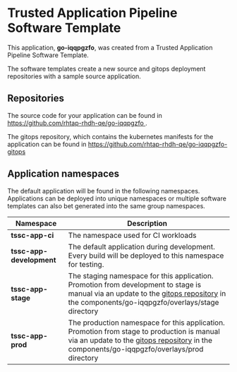 # Trusted Application Pipeline Software Template

This application, **go-iqqpgzfo**, was created from a Trusted Application Pipeline Software Template.

The software templates create a new source and gitops deployment repositories with a sample source application. 

## Repositories

The source code for your application can be found in [https://github.com/rhtap-rhdh-qe/go-iqqpgzfo ](https://github.com/rhtap-rhdh-qe/go-iqqpgzfo ).
 
The gitops repository, which contains the kubernetes manifests for the application can be found in 
[https://github.com/rhtap-rhdh-qe/go-iqqpgzfo-gitops ](https://github.com/rhtap-rhdh-qe/go-iqqpgzfo-gitops ) 

## Application namespaces 

The default application will be found in the following namespaces. Applications can be deployed into unique namespaces or multiple software templates can also bet generated into the same group namespaces.  

|  Namespace   |  Description   |  
| -------- | -------- |
| **tssc-app-ci** | The namespace used for CI workloads |
| **tssc-app-development** | The default application during development. Every build will be deployed to this namespace for testing. |
| **tssc-app-stage** | The staging namespace for this application. Promotion from development to stage is manual via an update to the [gitops repository](https://github.com/rhtap-rhdh-qe/go-iqqpgzfo-gitops ) in the components/go-iqqpgzfo/overlays/stage directory |
| **tssc-app-prod** | The production namespace for this application. Promotion from stage to production is manual via an update to the [gitops repository](https://github.com/rhtap-rhdh-qe/go-iqqpgzfo-gitops ) in the components/go-iqqpgzfo/overlays/prod directory |